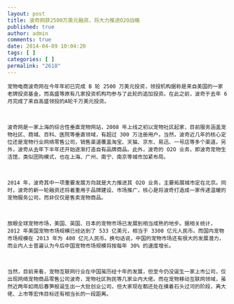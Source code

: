 ```yaml
---
layout: post
title: 波奇网获2500万美元融资，将大力推进O2O战略
published: true
author: admin
comments: true
date: 2014-04-09 10:04:20
tags: [ ]
categories: [ ]
permalink: "2618"
---
```




  
    宠物电商波奇网在今年年初已完成 B 轮 2500 万美元投资，领投机构据称是来自美国的一家老牌投资基金，而高盛等原有几家投资机构均参与了此轮的追加投资。在此之前，波奇于去年 6 月完成了来自高盛领投的A轮千万美元投资。
  
  
  
    波奇网是一家上海的综合性垂直宠物网站，2008 年上线之初以宠物社区起家，目前服务涵盖宠物社区、商城、百科、医院等垂直领域，有超过 300 万注册用户。当然，波奇近几年的核心定位还是宠物行业网络零售公司，销售渠道覆盖淘宝、天猫、京东、易迅、一号店等多个渠道。另外，波奇从去年下半年还开始逐渐打造自有品牌商品。此外，波奇的 O2O 业务，即波奇宠物生活馆，类似团购模式，也在上海、广州、南宁、南京等城市加紧布局。
  
  
  
    2014 年，波奇其中一项重要发展方向就是大力推进其 O2O 业务，主要拓展城市定在北京。同时，波奇的新一轮融资还将着重用于品牌建设、市场推广，核心是将波奇打造成一家传递温暖的宠物服务公司，而非仅仅是售卖宠物商品。
  
  
  
    放眼全球宠物市场，美国、英国、日本的宠物市场已发展到相当成熟的地步。据相关统计，2012 年美国宠物市场规模已经达到了 533 亿美元，相当于 3300 亿元人民币。而国内宠物市场规模在 2013 年为 400 亿元人民币。换句话说，中国的宠物市场还有很大的发展潜力，而业内人士普遍认为今后中国宠物市场规模将按每年 30% 的速度增长。
  
  
  
    当然，目前来看，宠物互联网行业在中国虽历经十年的发展，但至今仍没诞生一家上市公司，仅出现网络宠物商品零售公司波奇，宠物社区狗民等几家业内大佬。而在宠物移动互联网领域，虽然近两年如雨后春笋般诞生出一大批创业公司，但大家现在都还处在摸着石头过河的阶段，离大佬、上市等宏伟目标还有相当长的一段距离。
  

